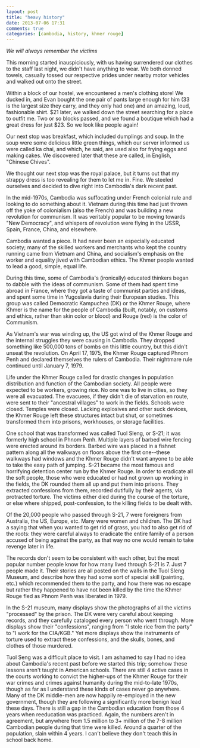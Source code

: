 ```yaml
---
layout: post
title: "heavy history"
date: 2013-07-06 17:31
comments: true
categories: [cambodia, history, khmer rouge]
---
```


<em>We will always remember the victims</em>

This morning started inauspiciously, with us having surrendered our clothes to  the staff last night, we didn't have anything to wear.  We both donned towels, casually tossed our respective prides under nearby motor vehicles and walked out onto the street.

Within a block of our hostel, we encountered a men's clothing store!  We ducked in, and Evan bought the one pair of pants large enough for him (33 is the largest size they carry, and they only had one) and an amazing, loud, fashionable shirt.  $21 later, we walked down the street searching for a place to outfit me.  Two or so blocks passed, and we found a boutique which had a great dress for just $23.  So we look like people again!

Our next stop was breakfast, which included dumplings and soup.  In the soup were some delicious little green things, which our server informed us were called ka chai, and which, he said, are used also for frying eggs and making cakes.  We discovered later that these are called, in English, "Chinese Chives".

We thought our next stop was the royal palace, but it turns out that my strappy dress is too revealing for them to let me in.  Fine.  We steeled ourselves and decided to dive right into Cambodia's dark recent past.

In the mid-1970s, Cambodia was suffocating under French colonial rule and looking to do something about it.  Vietnam during this time had just thrown off the yoke of colonialism (also the French) and was building a new revolution for communism.  It was veritably popular to be moving towards "New Democracy", and whispers of revolution were flying in the USSR, Spain, France, China, and elsewhere.

Cambodia wanted a piece.  It had never been an especially educated society; many of the skilled workers and merchants who kept the country running came from Vietnam and China, and socialism's emphasis on the worker and equality jived with Cambodian ethics.  The Khmer people wanted to lead a good, simple, equal life.

During this time, some of Cambodia's (ironically) educated thinkers began to dabble with the ideas of communism.  Some of them had spent time abroad in France, where they got a taste of communist parties and ideas, and spent some time in Yugoslavia during their European studies.  This group was called Democratic Kampuchea (DK) or the Khmer Rouge, where Khmer is the name for the people of Cambodia (built, notably, on customs and ethics, rather than skin color or blood) and Rouge (red) is the color of Communism.

As Vietnam's war was winding up, the US got wind of the Khmer Rouge and the internal struggles they were causing in Cambodia.  They dropped something like 500,000 tons of bombs on this little country, but this didn't unseat the revolution.  On April 17, 1975, the Khmer Rouge captured Phnom Penh and declared themselves the rulers of Cambodia.  Their nightmare rule continued until January 7, 1979.

Life under the Khmer Rouge called for drastic changes in population distribution and function of the Cambodian society.  All people were expected to be workers, growing rice.  No one was to live in cities, so they were all evacuated.  The evacuees, if they didn't die of starvation en route, were sent to their "ancestral villages" to work in the fields.  Schools were closed.  Temples were closed.  Lacking explosives and other suck devices, the Khmer Rouge left these structures intact but shut, or sometimes transformed them into prisons, workhouses, or storage facilities.

One school that was transformed was called Tuol Sleng, or S-21; it was formerly high school in Phnom Penh.  Multiple layers of barbed wire fencing were erected around its borders.  Barbed wire was placed in a fishnet pattern along all the walkways on floors above the first one--these walkways had windows and the Khmer Rouge didn't want anyone to be able to take the easy path of jumping.  S-21 became the most famous and horrifying detention center run by the Khmer Rouge.  In order to eradicate all the soft people, those who were educated or had not grown up working in the fields, the DK rounded them all up and put them into prisons.  They extracted confessions from them, recorded dutifully by their agents, via protracted torture.  The victims either died during the course of the torture, or else where shipped, post-confession, to the killing fields to be dealt with.

Of the 20,000 people who passed through S-21, 7 were foreigners from Australia, the US, Europe, etc.  Many were women and children.  The DK had a saying that when you wanted to get rid of grass, you had to also get rid of the roots: they were careful always to eradicate the entire family of a person accused of being against the party, as that way no one would remain to take revenge later in life.

The records don't seem to be consistent with each other, but the most popular number people know for how many lived through S-21 is 7.  Just 7 people made it.  Their stories are all posted on the walls in the Tuol Sleng Museum, and describe how they had some sort of special skill (painting, etc.) which recommended them to the party, and how there was no escape but rather they happened to have not been killed by the time the Khmer Rouge fled as Phnom Penh was liberated in 1979.

In the S-21 museum, many displays show the photographs of all the victims "processed" by the prison.  The DK were very careful about keeping records, and they carefully cataloged every person who went through.  More displays show their "confessions", ranging from "I stole rice from the party" to "I work for the CIA/KGB."  Yet more displays show the instruments of torture used to extract these confessions, and the skulls, bones, and clothes of those murdered.

Tuol Seng was a difficult place to visit.  I am ashamed to say I had no idea about Cambodia's recent past before we started this trip; somehow these lessons aren't taught in American schools.  There are still 4 active cases in the courts working to convict the higher-ups of the Khmer Rouge for their war crimes and crimes against humanity during the mid-to-late 1970s, though as far as I understand these kinds of cases never go anywhere.  Many of the DK middle-men are now happily re-employed in the new government, though they are following a significantly more benign lead these days.  There is still a gap in the Cambodian education from those 4 years when reeducation was practiced.  Again, the numbers aren't in agreement, but anywhere from 1.5 million to 3+ million of the 7-8 million Cambodian people during that time were killed.  Around a quarter of the population, slain within 4 years.  I can't believe they don't teach this in school back home.
